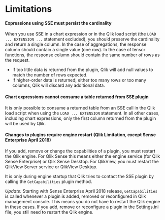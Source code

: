 # Limitations

#### Expressions using SSE must persist the cardinality
When you use SSE in a chart expression or in the Qlik load script (the `LOAD ... EXTENSION ...` statement excluded), you should preserve the cardinality and return a single column. In the case of aggregations, the response column should contain a single value (one row). In the case of tensor functions, the response column should contain the same number of rows as the request.
- If too little data is returned from the plugin, Qlik will add null values to match the number of rows expected.
- If higher-order data is returned, either too many rows or too many columns, Qlik will discard any additional data.

#### Chart expressions cannot consume a table returned from SSE plugin
It is only possible to consume a returned table from an SSE call in the Qlik load script when using the `LOAD ... EXTENSION` statement. In all other cases, including chart expressions, only the first column returned from the plugin will be used by Qlik.

#### Changes to plugins require engine restart (Qlik Limitation, except Sense Enterprise April 2018)
If you add, remove or change the capabilities of a plugin, you must restart the Qlik engine. For Qlik Sense this means either the engine service (for Qlik Sense Enterprise) or Qlik Sense Desktop. For QlikView, you must restart the QlikView Server service or QlikView Desktop.

It is only during engine startup that Qlik tries to contact the SSE plugin by calling the `GetCapabilities` plugin method.

_Update:_ Starting with Sense Enterprise April 2018 release, `GetCapabilities` is called whenever a plugin is added, removed or reconfigured in Qlik management console. This means you do not have to restart the Qlik engine in these cases. If you add, remove or reconfigure a plugin in the Settings.ini file, you still need to restart the Qlik engine.
